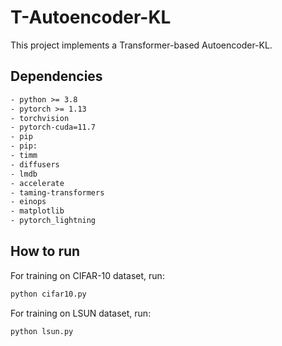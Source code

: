 # T-Autoencoder-KL

This project implements a Transformer-based Autoencoder-KL.

## Dependencies

```xml
- python >= 3.8
- pytorch >= 1.13
- torchvision
- pytorch-cuda=11.7
- pip
- pip:
- timm
- diffusers
- lmdb
- accelerate
- taming-transformers
- einops
- matplotlib
- pytorch_lightning
```

## How to run

For training on CIFAR-10 dataset, run:

```bash
python cifar10.py
```

For training on LSUN dataset, run:

```bash
python lsun.py
```

